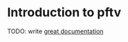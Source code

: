 # Introduction to pftv

TODO: write [great documentation](http://jacobian.org/writing/what-to-write/)
